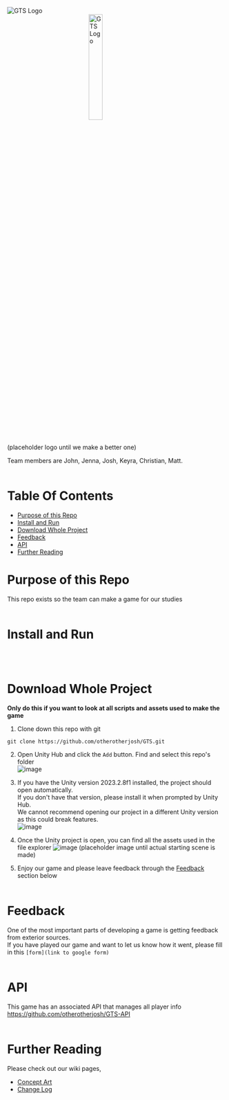 <img src="https://github.com/otherotherjosh/GTS/assets/127159745/e54a3adb-7b0d-4cf5-a0cf-00d9ec279e8d" alt="GTS Logo" align="center"/> <br/>
<img src="https://github.com/otherotherjosh/GTS/assets/127159745/e54a3adb-7b0d-4cf5-a0cf-00d9ec279e8d" alt="GTS Logo" style="width: 25%; display: block; margin-left: auto; margin-right: auto;"/> <br/>
(placeholder logo until we make a better one)

Team members are John, Jenna, Josh, Keyra, Christian, Matt. 
<br/><br/>

# Table Of Contents
- [Purpose of this Repo](#purpose-of-this-repo)
- [Install and Run](#install-and-run)
- [Download Whole Project](#download-whole-project)
- [Feedback](#feedback)
- [API](#api)
- [Further Reading](#further-reading)


# Purpose of this Repo
This repo exists so the team can make a game for our studies 
<br/><br/>

# Install and Run
<!--- players should DL the zip from release, and run the .exe NOT called "UnityCrashHandler64" -->
<br/><br/>

# Download Whole Project
**Only do this if you want to look at all scripts and assets used to make the game**
1. Clone down this repo with git
```
git clone https://github.com/otherotherjosh/GTS.git
```

2. Open Unity Hub and click the `Add` button. Find and select this repo's folder <br/>
![image](https://github.com/otherotherjosh/GTS/assets/127159745/9da4a37e-e1b0-4451-837c-6992502dd4d9)

3. If you have the Unity version 2023.2.8f1 installed, the project should open automatically. <br/>
  If you don't have that version, please install it when prompted by Unity Hub. <br/>
  We cannot recommend opening our project in a different Unity version as this could break features. <br/>
  ![image](https://github.com/otherotherjosh/GTS/assets/127159745/0f431369-f0f3-41cd-add5-30f7fb5ff564)

4. Once the Unity project is open, you can find all the assets used in the file explorer
![image](https://github.com/otherotherjosh/GTS/assets/127159745/5e12af4d-8ab0-4416-8da8-98fbf6561ac3) (placeholder image until actual starting scene is made)

6. Enjoy our game and please leave feedback through the [Feedback](#feedback) section below
<br/><br/>

# Feedback
One of the most important parts of developing a game is getting feedback from exterior sources. <br/>
If you have played our game and want to let us know how it went, please fill in this `[form](link to google form)`
<br/><br/>

# API
This game has an associated API that manages all player info <br/>
https://github.com/otherotherjosh/GTS-API
<br/><br/>

# Further Reading
Please check out our wiki pages,
- [Concept Art](../../wiki/Concept-Art)
- [Change Log](../../wiki/Changelog)
